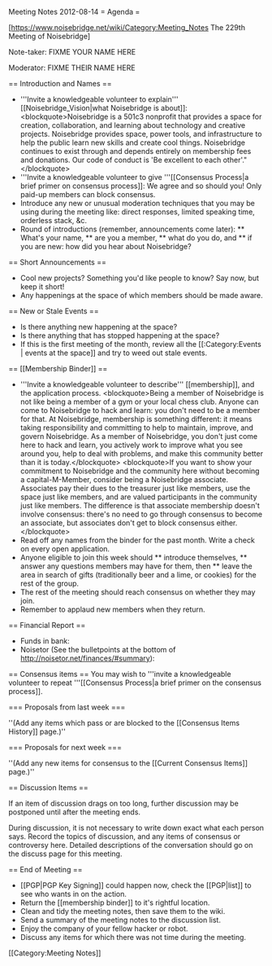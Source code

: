 Meeting Notes 2012-08-14 
 = Agenda =

[https://www.noisebridge.net/wiki/Category:Meeting_Notes The 229th Meeting of Noisebridge]

Note-taker: FIXME YOUR NAME HERE

Moderator: FIXME THEIR NAME HERE
 
== Introduction and Names ==

* '''Invite a knowledgeable volunteer to explain''' [[Noisebridge_Vision|what Noisebridge is about]]:
&lt;blockquote>Noisebridge is a 501c3 nonprofit that provides a space for creation, collaboration, and learning about technology and creative projects. Noisebridge provides space, power tools, and infrastructure to help the public learn new skills and create cool things. Noisebridge continues to exist through and depends entirely on membership fees and donations. Our code of conduct is 'Be excellent to each other'."&lt;/blockquote>
* '''Invite a knowledgeable volunteer to give '''[[Consensus Process|a brief primer on consensus process]]: We agree and so should you! Only paid-up members can block consensus.
* Introduce any new or unusual moderation techniques that you may be using during the meeting like: direct responses, limited speaking time, orderless stack, &amp;c.
* Round of introductions (remember, announcements come later):
** What's your name, 
** are you a member,
** what do you do, and
** if you are new: how did you hear about Noisebridge?

== Short Announcements ==
* Cool new projects? Something you'd like people to know? Say now, but keep it short!
* Any happenings at the space of which members should be made aware.

== New or Stale Events ==
* Is there anything new happening at the space?
* Is there anything that has stopped happening at the space?
* If this is the first meeting of the month, review all the [[:Category:Events | events at the space]] and try to weed out stale events.

== [[Membership Binder]] ==
* '''Invite a knowledgeable volunteer to describe''' [[membership]], and the application process.
&lt;blockquote>Being a member of Noisebridge is not like being a member of a gym or your local chess club. Anyone can come to Noisebridge to hack and learn: you don't need to be a member for that. At Noisebridge, membership is something different: it means taking responsibility and committing to help to maintain, improve, and govern Noisebridge. As a member of Noisebridge, you don't just come here to hack and learn, you actively work to improve what you see around you, help to deal with problems, and make this community better than it is today.&lt;/blockquote>
&lt;blockquote>If you want to show your commitment to Noisebridge and the community here without becoming a capital-M-Member, consider being a Noisebridge associate. Associates pay their dues to the treasurer just like members, use the space just like members, and are valued participants in the community just like members. The difference is that associate membership doesn't involve consensus: there's no need to go through consensus to become an associate, but associates don't get to block consensus either.&lt;/blockquote>
* Read off any names from the binder for the past month. Write a check on every open application.
* Anyone eligible to join this week should
** introduce themselves,
** answer any questions members may have for them, then
** leave the area in search of gifts (traditionally beer and a lime, or cookies) for the rest of the group.
* The rest of the meeting should reach consensus on whether they may join.
* Remember to applaud new members when they return.

== Financial Report ==
* Funds in bank:
* Noisetor (See the bulletpoints at the bottom of http://noisetor.net/finances/#summary):

== Consensus items ==
You may wish to '''invite a knowledgeable volunteer to repeat '''[[Consensus Process|a brief primer on the consensus process]].

=== Proposals from last week ===

''(Add any items which pass or are blocked to the [[Consensus Items History]] page.)''

=== Proposals for next week ===

''(Add any new items for consensus to the [[Current Consensus Items]] page.)''

== Discussion Items ==

If an item of discussion drags on too long, further discussion may be postponed until after the meeting ends.

During discussion, it is not necessary to write down exact what each person says. Record the topics of discussion, and any items of consensus or controversy here. Detailed descriptions of the conversation should go on the discuss page for this meeting.

== End of Meeting ==
* [[PGP|PGP Key Signing]] could happen now, check the [[PGP|list]] to see who wants in on the action.
* Return the [[membership binder]] to it's rightful location.
* Clean and tidy the meeting notes, then save them to the wiki.
* Send a summary of the meeting notes to the discussion list.
* Enjoy the company of your fellow hacker or robot.
* Discuss any items for which there was not time during the meeting.

[[Category:Meeting Notes]]